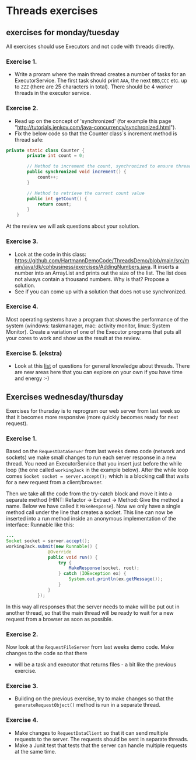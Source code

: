 # Threads exercises

## exercises for monday/tuesday

All exercises should use Executors and not code with threads directly.

### Exercise 1.

- Write a proram where the main thread creates a number of tasks for an ExecutorService. The first task should print `AAA`, the next `BBB`,`CCC` etc. up to `ZZZ` (there are 25 characters in total). There should be 4 worker threads in the executor service.

### Exercise 2.

- Read up on the concept of 'synchronized' (for example this page "<http://tutorials.jenkov.com/java-concurrency/synchronized.html>").  
- Fix the below code so that the Counter class´s increment method is thread safe:
```java
private static class Counter {
        private int count = 0;

        // Method to increment the count, synchronized to ensure thread safety
        public synchronized void increment() {
            count++;
        }

        // Method to retrieve the current count value
        public int getCount() {
            return count;
        }
    }
```

At the review we will ask questions about your solution.

### Exercise 3.
- Look at the code in this class: https://github.com/HartmannDemoCode/ThreadsDemo/blob/main/src/main/java/dk/cphbusiness/exercises/AddingNumbers.java. It inserts a number into an ArrayList and prints out the size of the list. The list does not always contain a thousand numbers. Why is that? Propose a solution. 
- See if you can come up with a solution that does not use synchronized.

### Exercise 4.
Most operating systems have a program that shows the performance of the system (windows: taskmanager, mac: activity monitor, linux: System Monitor).
Create a variation of one of the Executor programs that puts all your cores to work and show us the result at the review.

### Exercise 5. (ekstra)

- Look at this [list](http://www.javainterview.in/p/java-synchronization-interview-questions.html) of questions for general knowledge about threads. There are new areas here that you can explore on your own if you have time and energy :-)

## Exercises wednesday/thursday

Exercises for thursday is to reprogram our web server from last week so that it becomes more responsive (more quickly becomes ready for next request).

### Exercise 1.

Based on the `RequestDataServer` from last weeks demo code (network and sockets) we make small changes to run each server response in a new thread. You need an ExecutorService that you insert just before the while loop (the one called `workingJack` in the example below). After the while loop comes `Socket socket = server.accept();` which is a blocking call that waits for a new request from a client/browser.

Then we take all the code from the try-catch block and move it into a separate method (HINT: Refactor -> Extract -> Method: Give the method a name. Below we have called it `MakeResponse`). Now we only have a single method call under the line that creates a socket. This line can now be inserted into a run method inside an anonymous implementation of the interface: Runnable like this:

```java
...
Socket socket = server.accept();
workingJack.submit(new Runnable() {
                @Override
                public void run() {
                    try {
                        MakeResponse(socket, root);
                    } catch (IOException ex) {
                        System.out.println(ex.getMessage());
                    }
                }
            });
```

In this way all responses that the server needs to make will be put out in another thread, so that the main thread will be ready to wait for a new request from a browser as soon as possible.


### Exercise 2.
Now look at the `RequestFileServer` from last weeks demo code. Make changes to the code so that there
- will be a task and executor that returns files - a bit like the previous exercise.

### Exercise 3.
- Building on the previous exercise, try to make changes so that the `generateRequestObject()` method is run in a separate thread.

### Exercise 4.
- Make changes to `RequestDataClient` so that it can send multiple requests to the server. The requests should be sent in separate threads.
- Make a Junit test that tests that the server can handle multiple requests at the same time.
